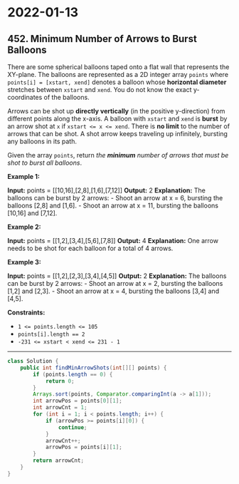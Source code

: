 # 2022-01-13

## 452. Minimum Number of Arrows to Burst Balloons

There are some spherical balloons taped onto a flat wall that represents the XY-plane. The balloons are represented as a 2D integer array `points` where `points[i] = [xstart, xend]` denotes a balloon whose **horizontal diameter** stretches between `xstart` and `xend`. You do not know the exact y-coordinates of the balloons.

Arrows can be shot up **directly vertically** (in the positive y-direction) from different points along the x-axis. A balloon with `xstart` and `xend` is **burst** by an arrow shot at `x` if `xstart <= x <= xend`. There is **no limit** to the number of arrows that can be shot. A shot arrow keeps traveling up infinitely, bursting any balloons in its path.

Given the array `points`, return _the **minimum** number of arrows that must be shot to burst all balloons_.

**Example 1:**

**Input:** points = \[\[10,16\],\[2,8\],\[1,6\],\[7,12\]\]
**Output:** 2
**Explanation:** The balloons can be burst by 2 arrows:
\- Shoot an arrow at x = 6, bursting the balloons \[2,8\] and \[1,6\].
\- Shoot an arrow at x = 11, bursting the balloons \[10,16\] and \[7,12\].

**Example 2:**

**Input:** points = \[\[1,2\],\[3,4\],\[5,6\],\[7,8\]\]
**Output:** 4
**Explanation:** One arrow needs to be shot for each balloon for a total of 4 arrows.

**Example 3:**

**Input:** points = \[\[1,2\],\[2,3\],\[3,4\],\[4,5\]\]
**Output:** 2
**Explanation:** The balloons can be burst by 2 arrows:
\- Shoot an arrow at x = 2, bursting the balloons \[1,2\] and \[2,3\].
\- Shoot an arrow at x = 4, bursting the balloons \[3,4\] and \[4,5\].

**Constraints:**

- `1 <= points.length <= 105`
- `points[i].length == 2`
- `-231 <= xstart < xend <= 231 - 1`

---

```java
class Solution {
    public int findMinArrowShots(int[][] points) {
        if (points.length == 0) {
            return 0;
        }
        Arrays.sort(points, Comparator.comparingInt(a -> a[1]));
        int arrowPos = points[0][1];
        int arrowCnt = 1;
        for (int i = 1; i < points.length; i++) {
            if (arrowPos >= points[i][0]) {
                continue;
            }
            arrowCnt++;
            arrowPos = points[i][1];
        }
        return arrowCnt;
    }  
}
```
